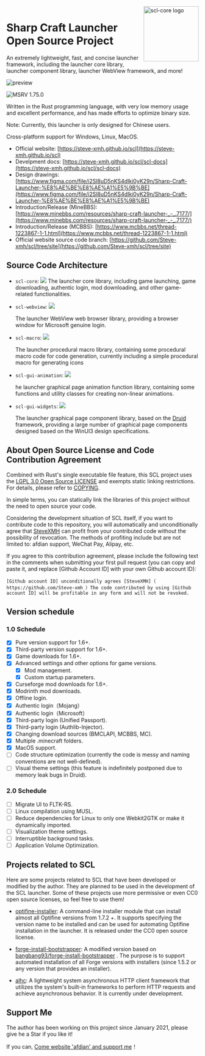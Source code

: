 <img src="./assets/logo.svg" alt="scl-core logo" width="144" align="right">
<div align="left">
    <h1>Sharp Craft Launcher Open Source Project</h1>
    <span>
        An extremely lightweight, fast, and concise launcher framework, including the launcher core library, launcher component library, launcher WebView framework, and more!
    </span>
</div>

![preview](https://user-images.githubusercontent.com/39523898/208238006-900bd5fe-f9f7-42a9-b726-da829162fbed.png)

![MSRV 1.75.0](https://img.shields.io/badge/MSRV-1.75.0-orange)

Written in the Rust programming language, with very low memory usage and excellent performance, and has made efforts to optimize binary size.

Note: Currently, this launcher is only designed for Chinese users.

Cross-platform support for Windows, Linux, MacOS.

- Official website: [https://steve-xmh.github.io/scl](https://steve-xmh.github.io/scl)
- Develpment docs: [https://steve-xmh.github.io/scl/scl-docs](https://steve-xmh.github.io/scl/scl-docs)
- Design drawings: [https://www.figma.com/file/i2Sl8uD5nKS4dIki0yK29n/Sharp-Craft-Launcher-%E8%AE%BE%E8%AE%A1%E5%9B%BE](https://www.figma.com/file/i2Sl8uD5nKS4dIki0yK29n/Sharp-Craft-Launcher-%E8%AE%BE%E8%AE%A1%E5%9B%BE)
- Introduction/Release (MineBBS): [https://www.minebbs.com/resources/sharp-craft-launcher-_-_.7177/](https://www.minebbs.com/resources/sharp-craft-launcher-_-_.7177/)
- Introduction/Release (MCBBS): [https://www.mcbbs.net/thread-1223867-1-1.html](https://www.mcbbs.net/thread-1223867-1-1.html)
- Official website source code branch: [https://github.com/Steve-xmh/scl/tree/site](https://github.com/Steve-xmh/scl/tree/site)

## Source Code Architecture

- `scl-core`: [![](https://img.shields.io/badge/docs-passing-green)](https://steve-xmh.github.io/scl/scl-doc/scl_core/index.html)
    The launcher core library, including game launching, game downloading, authentic login, mod downloading, and other game-related functionalities.
- `scl-webview`: [![](https://img.shields.io/badge/docs-passing-green)](https://steve-xmh.github.io/scl/scl-doc/scl_webview/index.html)

    The launcher WebView web browser library, providing a browser window for Microsoft genuine login.
- `scl-macro`: [![](https://img.shields.io/badge/docs-passing-green)](https://steve-xmh.github.io/scl/scl-doc/scl_macro/index.html)

    The launcher procedural macro library, containing some procedural macro code for code generation, currently including a simple procedural macro for generating icons
- `scl-gui-animation`: [![](https://img.shields.io/badge/docs-passing-green)](https://steve-xmh.github.io/scl/scl-doc/scl_gui_animation/index.html)

    he launcher graphical page animation function library, containing some functions and utility classes for creating non-linear animations.
- `scl-gui-widgets`: [![](https://img.shields.io/badge/docs-passing-green)](https://steve-xmh.github.io/scl/scl-doc/scl_gui_widgets/index.html)

    The launcher graphical page component library, based on the [Druid](https://github.com/linebender/druid) framework, providing a large number of graphical page components designed based on the WinUI3 design specifications.

## About Open Source License and Code Contribution Agreement

Combined with Rust's single executable file feature, this SCL project uses the [LGPL 3.0 Open Source LICENSE](./LICENSE) and exempts static linking restrictions. For details, please refer to [COPYING](./COPYING).

In simple terms, you can statically link the libraries of this project without the need to open source your code.

Considering the development situation of SCL itself, if you want to contribute code to this repository, you will automatically and unconditionally agree that [SteveXMH](https://github.com/Steve-xmh) can profit from your contributed code without the possibility of revocation. The methods of profiting include but are not limited to: afdian support, WeChat Pay, Alipay, etc.

If you agree to this contribution agreement, please include the following text in the comments when submitting your first pull request (you can copy and paste it, and replace [Github Account ID] with your own Github account ID):

```
[Github account ID] unconditionally agrees [SteveXMH]（ https://github.com/Steve-xmh ）The code contributed by using [Github account ID] will be profitable in any form and will not be revoked.
```

## Version schedule

### 1.0 Schedule

- [x] Pure version support for 1.6+.
- [x] Third-party version support for 1.6+.
- [x] Game downloads for 1.6+.
- [x] Advanced settings and other options for game versions.
    - [x] Mod management.
    - [x] Custom startup parameters.
- [x] Curseforge mod downloads for 1.6+.
- [x] Modrinth mod downloads.
- [x] Offline login.
- [x] Authentic login（Mojang）
- [x] Authentic login（Microsoft）
- [x] Third-party login (Unified Passport).
- [x] Third-party login (Authlib-Injector).
- [x] Changing download sources (BMCLAPI, MCBBS, MC).
- [x] Multiple .minecraft folders.
- [x] MacOS support.
- [ ] Code structure optimization (currently the code is messy and naming conventions are not well-defined).
- [ ] Visual theme settings (this feature is indefinitely postponed due to memory leak bugs in Druid).

### 2.0 Schedule

- [ ] Migrate UI to FLTK-RS.
- [ ] Linux compilation using MUSL.
- [ ] Reduce dependencies for Linux to only one Webkit2GTK or make it dynamically imported.
- [ ] Visualization theme settings.
- [ ] Interruptible background tasks.
- [ ] Application Volume Optimization.

## Projects related to SCL

Here are some projects related to SCL that have been developed or modified by the author. They are planned to be used in the development of the SCL launcher. Some of these projects use more permissive or even CC0 open source licenses, so feel free to use them!
- [optifine-installer](https://github.com/Steve-xmh/optifine-installer):  A command-line installer module that can install almost all Optifine versions from 1.7.2 +. It supports specifying the version name to be installed and can be used for automating Optifine installation in the launcher. It is released under the CC0 open source license.

- [forge-install-bootstrapper](https://github.com/Steve-xmh/forge-install-bootstrapper):
A modified version based on  [bangbang93/forge-install-bootstrapper](https://github.com/bangbang93/forge-install-bootstrapper) . The purpose is to support automated installation of all Forge versions with installers (since 1.5.2 or any version that provides an installer).
- [alhc](https://github.com/Steve-xmh/alhc): A lightweight system asynchronous HTTP client framework that utilizes the system's built-in frameworks to perform HTTP requests and achieve asynchronous behavior. It is currently under development.

## Support Me

The author has been working on this project since January 2021, please give he a Star if you like it!

If you can, [Come website 'afdian' and support me](https://afdian.net/a/SteveXMH)！
